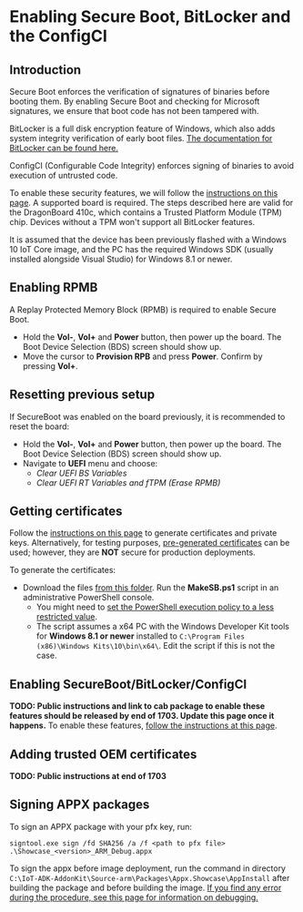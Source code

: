 ---
---
# Enabling Secure Boot, BitLocker and the ConfigCI

## Introduction
Secure Boot enforces the verification of signatures of binaries before booting them. By enabling Secure Boot and checking for Microsoft signatures, we ensure that boot code has not been tampered with.

BitLocker is a full disk encryption feature of Windows, which also adds system integrity verification of early boot files. [The documentation for BitLocker can be found here.](https://technet.microsoft.com/en-us/library/cc732774(v=ws.11).aspx)

ConfigCI (Configurable Code Integrity) enforces signing of binaries to avoid execution of untrusted code.

To enable these security features, we will follow the [instructions on this page](https://developer.microsoft.com/en-us/windows/iot/docs/SecureBootAndBitLocker). A supported board is required. The steps described here are valid for the DragonBoard 410c, which contains a Trusted Platform Module (TPM) chip. Devices without a TPM won't support all BitLocker features.

It is assumed that the device has been previously flashed with a Windows 10 IoT Core image, and the PC has the required Windows SDK (usually installed alongside Visual Studio) for Windows 8.1 or newer.

## Enabling RPMB
A Replay Protected Memory Block (RPMB) is required to enable Secure Boot.

* Hold the **Vol-**, **Vol+** and **Power** button, then power up the board. The Boot Device Selection (BDS) screen should show up.
* Move the cursor to **Provision RPB** and press **Power**. Confirm by pressing **Vol+**.

## Resetting previous setup
If SecureBoot was enabled on the board previously, it is recommended to reset the board:
* Hold the **Vol-**, **Vol+** and **Power** button, then power up the board. The Boot Device Selection (BDS) screen should show up.
* Navigate to **UEFI** menu and choose:
    * *Clear UEFI BS Variables*
    * *Clear UEFI RT Variables and fTPM (Erase RPMB)*

## Getting certificates
Follow the [instructions on this page](https://developer.microsoft.com/en-us/windows/iot/Docs/SecureBootAndBitLocker.htm#Certificates) to generate certificates and private keys. Alternatively, for testing purposes, [pre-generated certificates](https://github.com/ms-iot/security/tree/master/PreGenPackage) can be used; however, they are **NOT** secure for production deployments.

To generate the certificates:
* Download the files [from this folder](https://github.com/ms-iot/security/tree/master/CertGen). Run the **MakeSB.ps1** script in an administrative PowerShell console.
    * You might need to [set the PowerShell execution policy to a less restricted value](https://msdn.microsoft.com/en-us/powershell/reference/5.1/microsoft.powershell.security/set-executionpolicy).
    * The script assumes a x64 PC with the Windows Developer Kit tools for **Windows 8.1 or newer** installed to `C:\Program Files (x86)\Windows Kits\10\bin\x64\`. Edit the script if this is not the case.

## Enabling SecureBoot/BitLocker/ConfigCI
**TODO: Public instructions and link to cab package to enable these features should be released by end of 1703. Update this page once it happens.**
To enable these features, [follow the instructions at this page](https://developer.microsoft.com/en-us/windows/iot/docs/securebootandbitlocker).

## Adding trusted OEM certificates
**TODO: Public instructions at end of 1703**

## Signing APPX packages
To sign an APPX package with your pfx key, run:

`signtool.exe sign /fd SHA256 /a /f <path to pfx file> .\Showcase_<version>_ARM_Debug.appx`

To sign the appx before image deployment, run the command in directory `C:\IoT-ADK-AddonKit\Source-arm\Packages\Appx.Showcase\AppInstall` after building the package and before building the image. [If you find any error during the procedure, see this page for information on debugging.](https://msdn.microsoft.com/en-us/library/windows/desktop/jj835836(v=vs.85).aspx)
